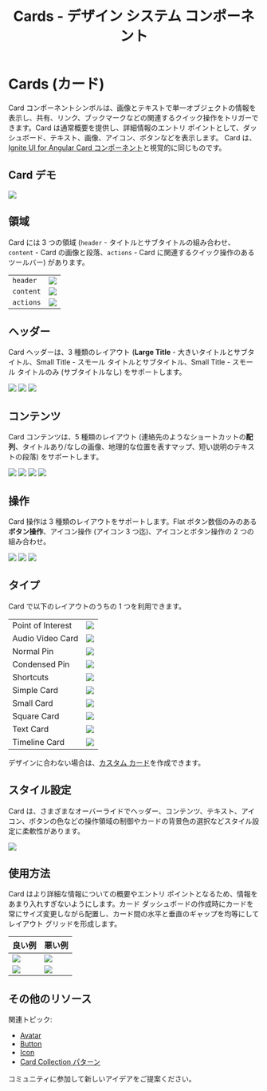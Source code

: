 ﻿---
title: Cards - デザイン システム コンポーネント
_description: Card コンポーネント シンボルは、シングル オブジェクトを説明するための関連操作で拡張した画像とテキストを含みます。
_keywords: デザイン システム, デザイン システム UX, UI キット, Sketch, Ignite UI for Angular, Sketch to Angular, Angular, Angular デザイン システム, Sketch からコードをエクスポート, Angular 用のデザイン キット, Sketch HTML, Sketch to HTML, Sketch UI キット
_language: ja
---

# Cards (カード)

Card コンポーネントシンボルは、画像とテキストで単一オブジェクトの情報を表示し、共有、リンク、ブックマークなどの関連するクイック操作をトリガーできます。Card は通常概要を提供し、詳細情報のエントリ ポイントとして、ダッシュボード、テキスト、画像、アイコン、ボタンなどを表示します。 Card は、[Ignite UI for Angular Card コンポーネント](https://jp.infragistics.com/products/ignite-ui-angular/angular/components/card.html)と視覚的に同じものです。

## Card デモ

<img class="responsive-img" src="../images/card_demo.png" srcset="../images/card_demo@2x.png 2x" />

## 領域

Card には 3 つの領域 (`header` - タイトルとサブタイトルの組み合わせ、`content` - Card の画像と段落、`actions` - Card に関連するクイック操作のあるツールバー) があります。

|           |                                                                                                |
| --------- | ---------------------------------------------------------------------------------------------- |
| `header`  | <img class="responsive-img" src="../images/card_headerl.png" srcset="../images/card_headerL@2x.png 2x" />             |
| `content` | <img class="responsive-img" src="../images/card_content_image.png" srcset="../images/card_content_image@2x.png 2x" /> |
| `actions` | <img class="responsive-img" src="../images/card_actions_icons.png" srcset="../images/card_actions_icons@2x.png 2x" /> |

## ヘッダー

Card ヘッダーは、3 種類のレイアウト (**Large Title** - 大きいタイトルとサブタイトル、Small Title - スモール タイトルとサブタイトル、Small Title - スモール タイトルのみ (サブタイトルなし) をサポートします。

<img class="responsive-img" src="../images/card_headerl.png" srcset="../images/card_headerL@2x.png 2x" />
<img class="responsive-img" src="../images/card_headers.png" srcset="../images/card_headerS@2x.png 2x" />
<img class="responsive-img" src="../images/card_header_title.png" srcset="../images/card_header_title@2x.png 2x" />

## コンテンツ

Card コンテンツは、5 種類のレイアウト (連絡先のようなショートカットの**配列**、タイトルあり/なしの画像、地理的な位置を表すマップ、短い説明のテキストの段落) をサポートします。

<img class="responsive-img" src="../images/card_content_shortcuts.png" srcset="../images/card_content_shortcuts@2x.png 2x" />
<img class="responsive-img" src="../images/card_content_image.png" srcset="../images/card_content_image@2x.png 2x" />
<img class="responsive-img" src="../images/card_content_map.png" srcset="../images/card_content_map@2x.png 2x" />
<img class="responsive-img" src="../images/card_content_paragraph.png" srcset="../images/card_content_paragraph@2x.png 2x" />

## 操作

Card 操作は 3 種類のレイアウトをサポートします。Flat ボタン数個のみのある**ボタン操作**、アイコン操作 (アイコン 3 つ迄)、アイコンとボタン操作の 2 つの組み合わせ。

<img class="responsive-img" src="../images/card_actions_buttons.png" srcset="../images/card_actions_buttons@2x.png 2x" />
<img class="responsive-img" src="../images/card_actions_icons.png" srcset="../images/card_actions_icons@2x.png 2x" />
<img class="responsive-img" src="../images/card_actions_mixed.png" srcset="../images/card_actions_mixed@2x.png 2x" />

## タイプ

Card で以下のレイアウトのうちの 1 つを利用できます。

|                   |                                                                                                |
| ----------------- | ---------------------------------------------------------------------------------------------- |
| Point of Interest | <img class="responsive-img" src="../images/card_poi.png" srcset="../images/card_poi@2x.png 2x" />                     |
| Audio Video Card  | <img class="responsive-img" src="../images/card_av.png" srcset="../images/card_av@2x.png 2x" />                       |
| Normal Pin        | <img class="responsive-img" src="../images/card_normal-pin.png" srcset="../images/card_normal-pin@2x.png 2x" />       |
| Condensed Pin     | <img class="responsive-img" src="../images/card_condensed-pin.png" srcset="../images/card_condensed-pin@2x.png 2x" /> |
| Shortcuts         | <img class="responsive-img" src="../images/card_shortcuts.png" srcset="../images/card_shortcuts@2x.png 2x" />         |
| Simple Card       | <img class="responsive-img" src="../images/card_simple.png" srcset="../images/card_simple@2x.png 2x" />               |
| Small Card        | <img class="responsive-img" src="../images/card_small.png" srcset="../images/card_small@2x.png 2x" />                 |
| Square Card       | <img class="responsive-img" src="../images/card_square.png" srcset="../images/card_square@2x.png 2x" />               |
| Text Card         | <img class="responsive-img" src="../images/card_text.png" srcset="../images/card_text@2x.png 2x" />                   |
| Timeline Card     | <img class="responsive-img" src="../images/card_timeline.png" srcset="../images/card_timeline@2x.png 2x" />           |

デザインに合わない場合は、[カスタム カード](cards-custom.md)を作成できます。

## スタイル設定

Card は、さまざまなオーバーライドでヘッダー、コンテンツ、テキスト、アイコン、ボタンの色などの操作領域の制御やカードの背景色の選択などスタイル設定に柔軟性があります。

<img class="responsive-img" src="../images/card_styling.png" srcset="../images/card_styling@2x.png 2x" />

## 使用方法

Card はより詳細な情報についての概要やエントリ ポイントとなるため、情報をあまり入れすぎないようにします。カード ダッシュボードの作成時にカードを常にサイズ変更しながら配置し、カード間の水平と垂直のギャップを均等にしてレイアウト グリッドを形成します。

| 良い例                                                                     | 悪い例                                                                         |
| -------------------------------------------------------------------------- | ------------------------------------------------------------------------------ |
| <img class="responsive-img" src="../images/card_do1.png" srcset="../images/card_do1@2x.png 2x" /> | <img class="responsive-img" src="../images/card_dont1.png" srcset="../images/card_dont1@2x.png 2x" /> |
| <img class="responsive-img" src="../images/card_do2.png" srcset="../images/card_do2@2x.png 2x" /> | <img class="responsive-img" src="../images/card_dont2.png" srcset="../images/card_dont2@2x.png 2x" /> |

## その他のリソース

関連トピック:

- [Avatar](avatar.md)
- [Button](button.md)
- [Icon](icon.md)
- [Card Collection パターン](../patterns/card-collection.md)
  <div class="divider--half"></div>

コミュニティに参加して新しいアイデアをご提案ください。


